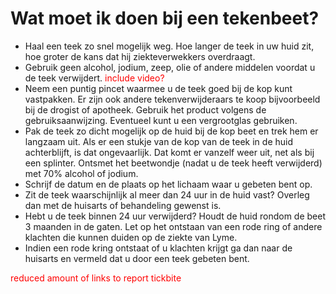 # Wat moet ik doen bij een tekenbeet?
- Haal een teek zo snel mogelijk weg. Hoe langer de teek in uw huid zit, hoe groter de kans dat hij ziekteverwekkers overdraagt.
- Gebruik geen alcohol, jodium, zeep, olie of andere middelen voordat u de teek verwijdert.
<span style="color:red">include video?</span> 
- Neem een puntig pincet waarmee u de teek goed bij de kop kunt vastpakken. Er zijn ook andere tekenverwijderaars te koop bijvoorbeeld bij de drogist of apotheek. Gebruik het product volgens de gebruiksaanwijzing. Eventueel kunt u een vergrootglas gebruiken.
- Pak de teek zo dicht mogelijk op de huid bij de kop beet en trek hem er langzaam uit. Als er een stukje van de kop van de teek in de huid achterblijft, is dat ongevaarlijk. Dat komt er vanzelf weer uit, net als bij een splinter. Ontsmet het beetwondje (nadat u de teek heeft verwijderd) met 70% alcohol of jodium.
- Schrijf de datum en de plaats op het lichaam waar u gebeten bent op.
- Zit de teek waarschijnlijk al meer dan 24 uur in de huid vast? Overleg dan met de huisarts of behandeling gewenst is.
- Hebt u de teek binnen 24 uur verwijderd? Houdt de huid rondom de beet 3 maanden in de gaten. Let op het ontstaan van een rode ring of andere klachten die kunnen duiden op de ziekte van Lyme.
- Indien een rode kring ontstaat of u klachten krijgt ga dan naar de huisarts en vermeld dat u door een teek gebeten bent.

<span style="color:red">reduced amount of links to report tickbite</span> 

